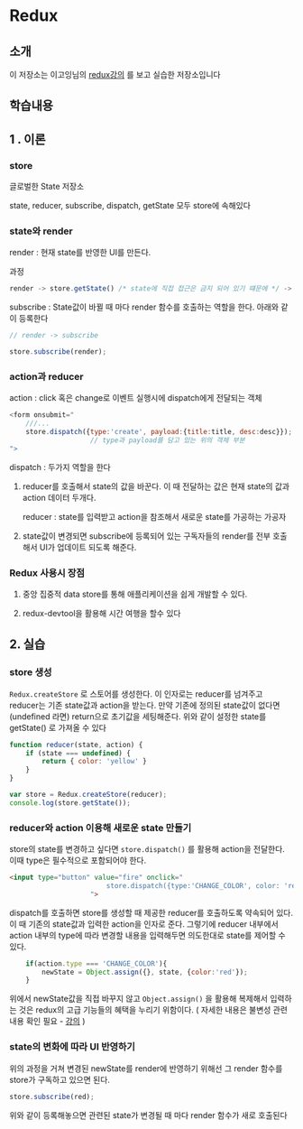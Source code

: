 # Redux

## 소개

이 저장소는 이고잉님의 [redux강의](https://opentutorials.org/module/4078/24935) 를 보고 실습한 저장소입니다

## 학습내용

## 1 . 이론

### store

글로벌한 State 저장소

state, reducer, subscribe, dispatch, getState 모두 store에 속해있다

### state와 render

render : 현재 state를 반영한 UI를 만든다.

과정

```js
render -> store.getState() /* state에 직접 접근은 금지 되어 있기 떄문에 */ -> state를 가져옴 -> store.getState() -> render -> UI
```

subscribe : State값이 바뀔 때 마다 render 함수를 호출하는 역할을 한다. 아래와 같이 등록한다

```js
// render -> subscribe

store.subscribe(render);
```

### action과 reducer

action : click 혹은 change로  이벤트 실행시에 dispatch에게 전달되는 객체

```js
<form onsubmit="  
    ///...
    store.dispatch({type:'create', payload:{title:title, desc:desc}});
                    // type과 payload를 담고 있는 위의 객체 부분
">
```

dispatch : 두가지 역할을 한다

1. reducer를 호출해서 state의 값을 바꾼다. 이 때 전달하는 값은 현재 state의 값과 action 데이터 두개다.

    reducer : state를 입력받고 action을 참조해서 새로운 state를 가공하는 가공자

2. state값이 변경되면 subscribe에 등록되어 있는 구독자들의 render를 전부 호출해서 UI가 업데이트 되도록 해준다.

### Redux 사용시 장점

1. 중앙 집중적 data store를 통해 애플리케이션을 쉽게 개발할 수 있다.

2. redux-devtool을 활용해 시간 여행을 할수 있다

## 2. 실습

### store 생성

`Redux.createStore` 로 스토어를 생성한다. 이 인자로는 reducer를 넘겨주고 reducer는 기존 state값과 action을 받는다. 만약 기존에 정의된 state값이 없다면 (undefined 라면) return으로 초기값을 세팅해준다. 위와 같이 설정한 state를 getState() 로 가져올 수 있다

```js
function reducer(state, action) {
    if (state === undefined) {
        return { color: 'yellow' }
    }
}

var store = Redux.createStore(reducer);
console.log(store.getState());
```

### reducer와 action 이용해 새로운 state 만들기

store의 state를 변경하고 싶다면 `store.dispatch()` 를 활용해 action을 전달한다. 이때 type은 필수적으로 포함되어야 한다.

```html
<input type="button" value="fire" onclick="
                        store.dispatch({type:'CHANGE_COLOR', color: 'red'});
                    ">
```

dispatch를 호출하면 store를 생성할 때 제공한 reducer를 호출하도록 약속되어 있다. 이 때 기존의 state값과 입력한 action을 인자로 준다. 그렇기에 reducer 내부에서 action 내부의 type에 따라 변경할 내용을 입력해두면 의도한대로 state를 제어할 수 있다.

```js
    if(action.type === 'CHANGE_COLOR'){
        newState = Object.assign({}, state, {color:'red'});
    }
```

위에서 newState값을 직접 바꾸지 않고 `Object.assign()` 을 활용해 복제해서 입력하는 것은 redux의 고급 기능들의 혜택을 누리기 위함이다. ( 자세한 내용은 불변성 관련 내용 확인 필요 - [강의](https://opentutorials.org/module/4075) )

### state의 변화에 따라 UI 반영하기

위의 과정을 거쳐 변경된 newState를 render에 반영하기 위해선 그 render 함수를 store가 구독하고 있으면 된다.

```js
store.subscribe(red);
```

위와 같이 등록해놓으면 관련된 state가 변경될 때 마다 render 함수가 새로 호출된다
